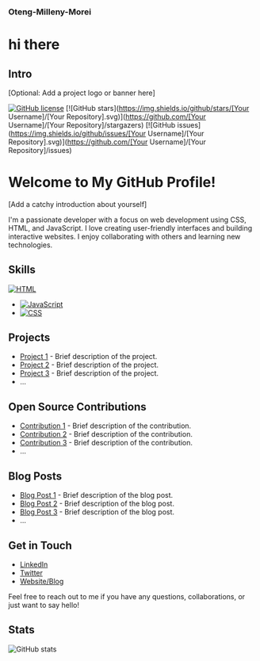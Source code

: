 ### Oteng-Milleny-Morei

# hi there

## Intro


[Optional: Add a project logo or banner here]

[![GitHub license](https://img.shields.io/badge/license-MIT-blue.svg)](LICENSE.md)
[![GitHub stars](https://img.shields.io/github/stars/[Your Username]/[Your Repository].svg)](https://github.com/[Your Username]/[Your Repository]/stargazers)
[![GitHub issues](https://img.shields.io/github/issues/[Your Username]/[Your Repository].svg)](https://github.com/[Your Username]/[Your Repository]/issues)

# Welcome to My GitHub Profile!

[Add a catchy introduction about yourself]

I'm a passionate developer with a focus on web development using CSS, HTML, and JavaScript. I love creating user-friendly interfaces and building interactive websites. I enjoy collaborating with others and learning new technologies.

## Skills

[![HTML](https://img.shields.io/badge/-HTML-orange?style=flat&logo=html5&logoColor=white)](https://iconscout.com/icon/html5-19)
-  [![JavaScript](https://img.shields.io/badge/-JavaScript-yellow?style=flat&logo=javascript&logoColor=white)](https://iconscout.com/icon/javascript-2752148)
- [![CSS](https://img.shields.io/badge/-CSS-blue?style=flat&logo=css3&logoColor=white)](https://iconscout.com/icon/css3-8)

## Projects

- [Project 1](link-to-project-1) - Brief description of the project.
- [Project 2](link-to-project-2) - Brief description of the project.
- [Project 3](link-to-project-3) - Brief description of the project.
- ...

## Open Source Contributions

- [Contribution 1](link-to-contribution-1) - Brief description of the contribution.
- [Contribution 2](link-to-contribution-2) - Brief description of the contribution.
- [Contribution 3](link-to-contribution-3) - Brief description of the contribution.
- ...

## Blog Posts

- [Blog Post 1](link-to-blog-post-1) - Brief description of the blog post.
- [Blog Post 2](link-to-blog-post-2) - Brief description of the blog post.
- [Blog Post 3](link-to-blog-post-3) - Brief description of the blog post.
- ...

## Get in Touch

- [LinkedIn](link-to-linkedin)
- [Twitter](link-to-twitter)
- [Website/Blog](link-to-website)

Feel free to reach out to me if you have any questions, collaborations, or just want to say hello!

## Stats

![GitHub stats](https://github-readme-stats.vercel.app/api?username=Oteng29&show_icons=true)

